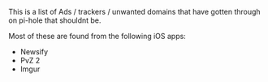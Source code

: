 This is a list of Ads / trackers / unwanted domains that have gotten through on pi-hole that shouldnt be.

Most of these are found from the following iOS apps:
- Newsify
- PvZ 2
- Imgur

